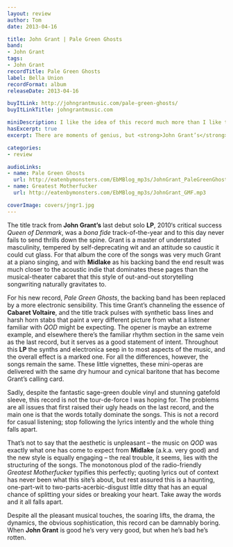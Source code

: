 ```yaml
---
layout: review
author: Tom
date: 2013-04-16

title: John Grant | Pale Green Ghosts
band:
- John Grant
tags:
- John Grant
recordTitle: Pale Green Ghosts
label: Bella Union
recordFormat: album
releaseDate: 2013-04-16

buyItLink: http://johngrantmusic.com/pale-green-ghosts/
buyItLinkTitle: johngrantmusic.com

miniDescription: I like the idea of this record much more than I like the record itself. 
hasExcerpt: true
excerpt: There are moments of genius, but <strong>John Grant’s</strong> new <strong>LP</strong> <em>Pale Green Ghosts</em> still fails to connect on a basic level.

categories:
- review

audioLinks:
- name: Pale Green Ghosts
  url: http://eatenbymonsters.com/EbMBlog_mp3s/JohnGrant_PaleGreenGhosts.mp3
- name: Greatest Motherfucker
  url: http://eatenbymonsters.com/EbMBlog_mp3s/JohnGrant_GMF.mp3

coverImage: covers/jngr1.jpg
---
```


The title track from **John Grant’s** last debut solo **LP**, 2010‘s critical success *Queen of Denmark*, was a *bona fide* track-of-the-year and to this day never fails to send thrills down the spine. Grant is a master of understated masculinity, tempered by self-deprecating wit and an attitude so caustic it could cut glass. For that album the core of the songs was very much Grant at a piano singing, and with **Midlake** as his backing band the end result was much closer to the acoustic indie that dominates these pages than the musical-theater cabaret that this style of out-and-out storytelling songwriting naturally gravitates to.

For his new record, *Pale Green Ghosts*, the backing band has been replaced by a more electronic sensibility. This time Grant’s channeling the essence of **Cabaret Voltaire**, and the title track pulses with synthetic bass lines and harsh horn stabs that paint a very different picture from what a listener familiar with *QOD* might be expecting. The opener is maybe an extreme example, and elsewhere there’s the familiar rhythm section in the same vein as the last record, but it serves as a good statement of intent. Throughout this **LP** the synths and electronica seep in to most aspects of the music, and the overall effect is a marked one. For all the differences, however, the songs remain the same. These little vignettes, these mini-operas are delivered with the same dry humour and cynical baritone that has become Grant’s calling card.

Sadly, despite the fantastic sage-green double vinyl and stunning gatefold sleeve, this record is not the tour-de-force I was hoping for. The problems are all issues that first raised their ugly heads on the last record, and the main one is that the words totally dominate the songs. This is not a record for casual listening; stop following the lyrics intently and the whole thing falls apart.

That’s not to say that the aesthetic is unpleasant – the music on *QOD* was exactly what one has come to expect from **Midlake** (a.k.a. very good) and the new style is equally engaging – the real trouble, it seems, lies with the structuring of the songs. The monotonous plod of the radio-friendly *Greatest Motherfucker* typifies this perfectly; quoting lyrics out of context has never been what this site’s about, but rest assured this is a haunting, one-part-wit to two-parts-acerbic-disgust little ditty that has an equal chance of splitting your sides or breaking your heart. Take away the words and it all falls apart.

Despite all the pleasant musical touches, the soaring lifts, the drama, the dynamics, the obvious sophistication, this record can be damnably boring. When **John Grant** is good he’s very very good, but when he’s bad he’s rotten.